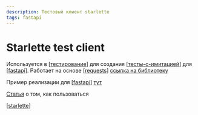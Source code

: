 ```yaml
---
description: Тестовый клиент starlette
tags: fastapi
---
```

# Starlette test client

Используется в [[тестирование]] для создания [[тесты-с-имитацией]] для [[fastapi]]. Работает на основе [[requests]] [ссылка на библиотеку](https://docs.python-requests.org/en/master/)

Пример реализации для [[fastapi]] [тут](https://fastapi.tiangolo.com/tutorial/testing/)

[Статья](https://www.starlette.io/testclient/) о том, как пользоваться

[[starlette]]

[//begin]: # "Autogenerated link references for markdown compatibility"
[тестирование]: ../lists/тестирование "Основные принципы тестровния"
[тесты-с-имитацией]: тесты-с-имитацией "Тесты с имитацией"
[fastapi]: fastapi "Fastapi"
[requests]: requests "Requests"
[fastapi]: fastapi "Fastapi"
[starlette]: starlette "Starlette"
[//end]: # "Autogenerated link references"